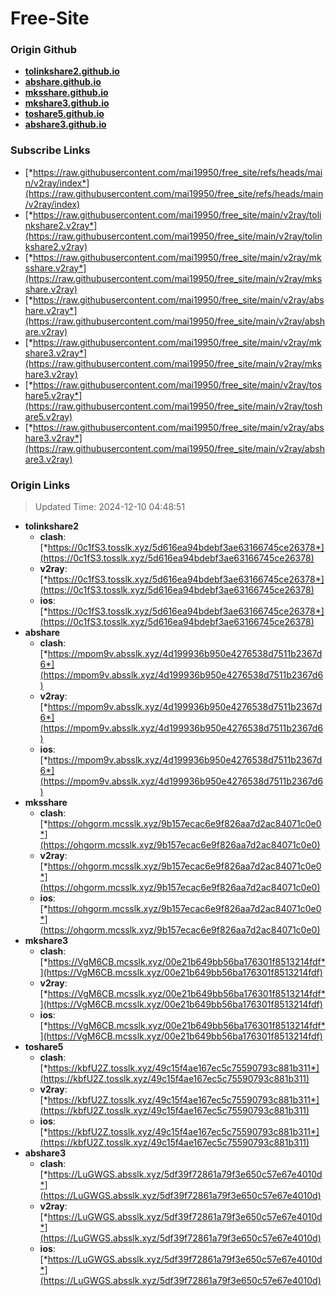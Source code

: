 # Free-Site

### Origin Github

- [**tolinkshare2.github.io**](https://github.com/tolinkshare2/tolinkshare2.github.io)
- [**abshare.github.io**](https://github.com/abshare/abshare.github.io)
- [**mksshare.github.io**](https://github.com/mksshare/mksshare.github.io)
- [**mkshare3.github.io**](https://github.com/mkshare3/mkshare3.github.io)
- [**toshare5.github.io**](https://github.com/toshare5/toshare5.github.io)
- [**abshare3.github.io**](https://github.com/abshare3/abshare3.github.io)

### Subscribe Links

- [*https://raw.githubusercontent.com/mai19950/free_site/refs/heads/main/v2ray/index*](https://raw.githubusercontent.com/mai19950/free_site/refs/heads/main/v2ray/index)
- [*https://raw.githubusercontent.com/mai19950/free_site/main/v2ray/tolinkshare2.v2ray*](https://raw.githubusercontent.com/mai19950/free_site/main/v2ray/tolinkshare2.v2ray)
- [*https://raw.githubusercontent.com/mai19950/free_site/main/v2ray/mksshare.v2ray*](https://raw.githubusercontent.com/mai19950/free_site/main/v2ray/mksshare.v2ray)
- [*https://raw.githubusercontent.com/mai19950/free_site/main/v2ray/abshare.v2ray*](https://raw.githubusercontent.com/mai19950/free_site/main/v2ray/abshare.v2ray)
- [*https://raw.githubusercontent.com/mai19950/free_site/main/v2ray/mkshare3.v2ray*](https://raw.githubusercontent.com/mai19950/free_site/main/v2ray/mkshare3.v2ray)
- [*https://raw.githubusercontent.com/mai19950/free_site/main/v2ray/toshare5.v2ray*](https://raw.githubusercontent.com/mai19950/free_site/main/v2ray/toshare5.v2ray)
- [*https://raw.githubusercontent.com/mai19950/free_site/main/v2ray/abshare3.v2ray*](https://raw.githubusercontent.com/mai19950/free_site/main/v2ray/abshare3.v2ray)

### Origin Links

> Updated Time: 2024-12-10 04:48:51

- **tolinkshare2**
  - **clash**: [*https://0c1fS3.tosslk.xyz/5d616ea94bdebf3ae63166745ce26378*](https://0c1fS3.tosslk.xyz/5d616ea94bdebf3ae63166745ce26378)
  - **v2ray**: [*https://0c1fS3.tosslk.xyz/5d616ea94bdebf3ae63166745ce26378*](https://0c1fS3.tosslk.xyz/5d616ea94bdebf3ae63166745ce26378)
  - **ios**: [*https://0c1fS3.tosslk.xyz/5d616ea94bdebf3ae63166745ce26378*](https://0c1fS3.tosslk.xyz/5d616ea94bdebf3ae63166745ce26378)
- **abshare**
  - **clash**: [*https://mpom9v.absslk.xyz/4d199936b950e4276538d7511b2367d6*](https://mpom9v.absslk.xyz/4d199936b950e4276538d7511b2367d6)
  - **v2ray**: [*https://mpom9v.absslk.xyz/4d199936b950e4276538d7511b2367d6*](https://mpom9v.absslk.xyz/4d199936b950e4276538d7511b2367d6)
  - **ios**: [*https://mpom9v.absslk.xyz/4d199936b950e4276538d7511b2367d6*](https://mpom9v.absslk.xyz/4d199936b950e4276538d7511b2367d6)
- **mksshare**
  - **clash**: [*https://ohgorm.mcsslk.xyz/9b157ecac6e9f826aa7d2ac84071c0e0*](https://ohgorm.mcsslk.xyz/9b157ecac6e9f826aa7d2ac84071c0e0)
  - **v2ray**: [*https://ohgorm.mcsslk.xyz/9b157ecac6e9f826aa7d2ac84071c0e0*](https://ohgorm.mcsslk.xyz/9b157ecac6e9f826aa7d2ac84071c0e0)
  - **ios**: [*https://ohgorm.mcsslk.xyz/9b157ecac6e9f826aa7d2ac84071c0e0*](https://ohgorm.mcsslk.xyz/9b157ecac6e9f826aa7d2ac84071c0e0)
- **mkshare3**
  - **clash**: [*https://VgM6CB.mcsslk.xyz/00e21b649bb56ba176301f8513214fdf*](https://VgM6CB.mcsslk.xyz/00e21b649bb56ba176301f8513214fdf)
  - **v2ray**: [*https://VgM6CB.mcsslk.xyz/00e21b649bb56ba176301f8513214fdf*](https://VgM6CB.mcsslk.xyz/00e21b649bb56ba176301f8513214fdf)
  - **ios**: [*https://VgM6CB.mcsslk.xyz/00e21b649bb56ba176301f8513214fdf*](https://VgM6CB.mcsslk.xyz/00e21b649bb56ba176301f8513214fdf)
- **toshare5**
  - **clash**: [*https://kbfU2Z.tosslk.xyz/49c15f4ae167ec5c75590793c881b311*](https://kbfU2Z.tosslk.xyz/49c15f4ae167ec5c75590793c881b311)
  - **v2ray**: [*https://kbfU2Z.tosslk.xyz/49c15f4ae167ec5c75590793c881b311*](https://kbfU2Z.tosslk.xyz/49c15f4ae167ec5c75590793c881b311)
  - **ios**: [*https://kbfU2Z.tosslk.xyz/49c15f4ae167ec5c75590793c881b311*](https://kbfU2Z.tosslk.xyz/49c15f4ae167ec5c75590793c881b311)
- **abshare3**
  - **clash**: [*https://LuGWGS.absslk.xyz/5df39f72861a79f3e650c57e67e4010d*](https://LuGWGS.absslk.xyz/5df39f72861a79f3e650c57e67e4010d)
  - **v2ray**: [*https://LuGWGS.absslk.xyz/5df39f72861a79f3e650c57e67e4010d*](https://LuGWGS.absslk.xyz/5df39f72861a79f3e650c57e67e4010d)
  - **ios**: [*https://LuGWGS.absslk.xyz/5df39f72861a79f3e650c57e67e4010d*](https://LuGWGS.absslk.xyz/5df39f72861a79f3e650c57e67e4010d)

